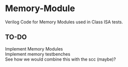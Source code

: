 # Memory-Module
Verilog Code for Memory Modules used in Class ISA tests.

## TO-DO
Implement Memory Modules \
Implement memory testbenches \
See how we would combine this with the scc (maybe)?
